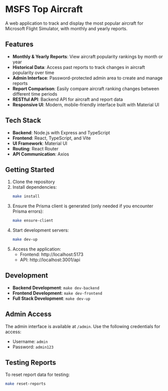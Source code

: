 # MSFS Top Aircraft

A web application to track and display the most popular aircraft for Microsoft Flight Simulator, with monthly and yearly reports.

## Features

- **Monthly & Yearly Reports**: View aircraft popularity rankings by month or year
- **Historical Data**: Access past reports to track changes in aircraft popularity over time
- **Admin Interface**: Password-protected admin area to create and manage reports
- **Report Comparison**: Easily compare aircraft ranking changes between different time periods
- **RESTful API**: Backend API for aircraft and report data
- **Responsive UI**: Modern, mobile-friendly interface built with Material UI

## Tech Stack

- **Backend**: Node.js with Express and TypeScript
- **Frontend**: React, TypeScript, and Vite
- **UI Framework**: Material UI
- **Routing**: React Router
- **API Communication**: Axios

## Getting Started

1. Clone the repository
2. Install dependencies:
   ```bash
   make install
   ```
3. Ensure the Prisma client is generated (only needed if you encounter Prisma errors):
   ```bash
   make ensure-client
   ```
3. Start development servers:
   ```bash
   make dev-up
   ```
4. Access the application:
   - Frontend: http://localhost:5173
   - API: http://localhost:3001/api

## Development

- **Backend Development**: `make dev-backend`
- **Frontend Development**: `make dev-frontend`
- **Full Stack Development**: `make dev-up`

## Admin Access

The admin interface is available at `/admin`. Use the following credentials for access:
- Username: `admin`
- Password: `admin123`

## Testing Reports

To reset report data for testing:
```bash
make reset-reports
```